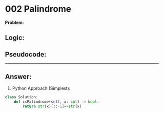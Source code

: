 # 002 Palindrome

**Problem:** 


## Logic:


## Pseudocode:


---
## Answer:

1. Python Approach (Simplest):
```python
class Solution: 
	def isPalindrome(self, x: int) -> bool:
		return str(x)[::-1]==str(x)
```

